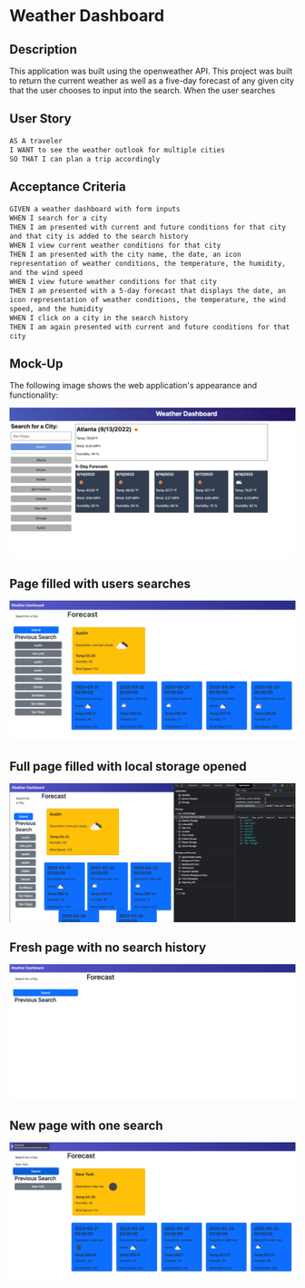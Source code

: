 # Weather Dashboard

## Description

This application was built using the openweather API. This project was built to return the current weather as well as a five-day forecast of any given city that the user chooses to input into the search. When the user searches

## User Story

```
AS A traveler
I WANT to see the weather outlook for multiple cities
SO THAT I can plan a trip accordingly
```

## Acceptance Criteria

```
GIVEN a weather dashboard with form inputs
WHEN I search for a city
THEN I am presented with current and future conditions for that city and that city is added to the search history
WHEN I view current weather conditions for that city
THEN I am presented with the city name, the date, an icon representation of weather conditions, the temperature, the humidity, and the wind speed
WHEN I view future weather conditions for that city
THEN I am presented with a 5-day forecast that displays the date, an icon representation of weather conditions, the temperature, the wind speed, and the humidity
WHEN I click on a city in the search history
THEN I am again presented with current and future conditions for that city
```

## Mock-Up

The following image shows the web application's appearance and functionality:

![The weather app includes a search option, a list of cities, and a five-day forecast and current weather conditions for Atlanta.](./Assets/06-server-side-apis-homework-demo.png)

## Page filled with users searches

![The weather app includes a search option, a list of cities, and a five-day forecast and current weather conditions for Atlanta.](./Assets/fullyfilled.png)

## Full page filled with local storage opened

![The weather app includes a search option, a list of cities, and a five-day forecast and current weather conditions for Atlanta.](./Assets/localstorage.png)

## Fresh page with no search history

![The weather app includes a search option, a list of cities, and a five-day forecast and current weather conditions for Atlanta.](./Assets/newpage.png)

## New page with one search

![The weather app includes a search option, a list of cities, and a five-day forecast and current weather conditions for Atlanta.](./Assets/firstsearch.png)
